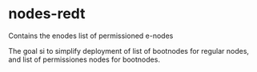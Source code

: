 # nodes-redt
Contains the enodes list of permissioned e-nodes

The goal si to simplify deployment of list of bootnodes for regular nodes, and list of permissiones nodes for bootnodes.

